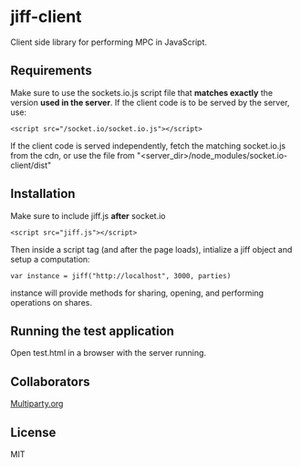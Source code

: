 # jiff-client
Client side library for performing MPC in JavaScript.

## Requirements
Make sure to use the sockets.io.js script file that **matches exactly** the version **used in the server**.
If the client code is to be served by the server, use:

`<script src="/socket.io/socket.io.js"></script>`

If the client code is served independently, fetch the matching socket.io.js from the cdn, or use the file from "<server_dir>/node_modules/socket.io-client/dist"

## Installation
Make sure to include jiff.js **after** socket.io

`<script src="jiff.js"></script>`

Then inside a script tag (and after the page loads), intialize a jiff object and setup a computation:

`var instance = jiff("http://localhost", 3000, parties)`

instance will provide methods for sharing, opening, and performing operations on shares.

## Running the test application
Open test.html in a browser with the server running.

## Collaborators
[Multiparty.org](http://multiparty.org/)

## License
MIT
